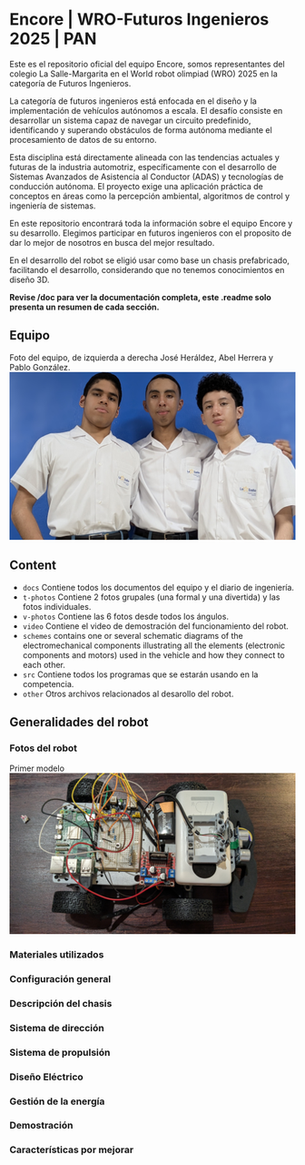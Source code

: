 Encore | WRO-Futuros Ingenieros 2025 | PAN 
==== 

Este es el repositorio oficial del equipo Encore, somos representantes del colegio La Salle-Margarita en el World robot olimpiad (WRO) 2025 en la categoría de Futuros Ingenieros.  

La categoría de futuros ingenieros está enfocada en el diseño y la implementación de vehículos autónomos a escala. El desafío consiste en desarrollar un sistema capaz de navegar un circuito predefinido, identificando y superando obstáculos de forma autónoma mediante el procesamiento de datos de su entorno.  

Esta disciplina está directamente alineada con las tendencias actuales y futuras de la industria automotriz, específicamente con el desarrollo de Sistemas Avanzados de Asistencia al Conductor (ADAS) y tecnologías de conducción autónoma. El proyecto exige una aplicación práctica de conceptos en áreas como la percepción ambiental, algoritmos de control y ingeniería de sistemas.  

En este repositorio encontrará toda la información sobre el equipo Encore y su desarrollo. Elegimos participar en futuros ingenieros con el proposito de dar lo mejor de nosotros en busca del mejor resultado. 


En el desarrollo del robot se eligió usar como base un chasis prefabricado, facilitando el desarrollo, considerando que no tenemos conocimientos en diseño 3D. 


****Revise /doc para ver la documentación completa, este .readme solo presenta un resumen de cada sección.**** 

## Equipo
Foto del equipo, de izquierda a derecha José Heráldez, Abel Herrera y Pablo González.
![Foto equipo](t-photos/Foto%20Grupal.jpg)






## Content
* `docs` Contiene todos los documentos del equipo y el diario de ingeniería.
* `t-photos` Contiene 2 fotos grupales (una formal y una divertida) y las fotos individuales.
* `v-photos` Contiene las 6 fotos desde todos los ángulos.
* `video` Contiene el video de demostración del funcionamiento del robot.
* `schemes` contains one or several schematic diagrams of the electromechanical components illustrating all the elements (electronic components and motors) used in the vehicle and how they connect to each other.
* `src` Contiene todos los programas que se estarán usando en la competencia.
* `other` Otros archivos relacionados al desarollo del robot.

## Generalidades del robot

### Fotos del robot
Primer modelo
![Descripción de la imagen](other\primermodelo.jpg)

### Materiales utilizados 

### Configuración general 

### Descripción del chasis 

### Sistema de dirección 

### Sistema de propulsión 

### Diseño Eléctrico 

### Gestión de la energía 

### Demostración 

### Características por mejorar
